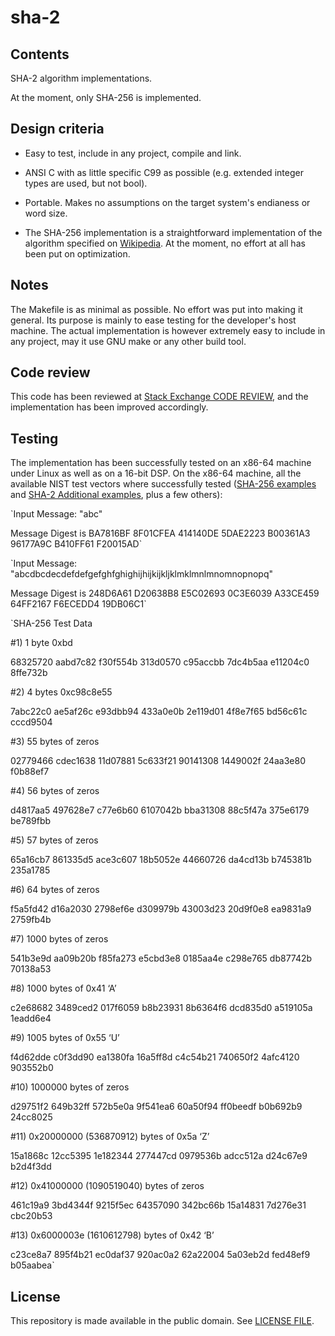 # sha-2

## Contents

SHA-2 algorithm implementations.

At the moment, only SHA-256 is implemented.

## Design criteria

- Easy to test, include in any project, compile and link.

- ANSI C with as little specific C99 as possible (e.g. extended
  integer types are used, but not bool).

- Portable. Makes no assumptions on the target system's endianess or
  word size.

- The SHA-256 implementation is a straightforward implementation of
  the algorithm specified on
  [Wikipedia](https://en.wikipedia.org/wiki/SHA-2). At the moment,
  no effort at all has been put on optimization.

## Notes

The Makefile is as minimal as possible. No effort was put into making
it general. Its purpose is mainly to ease testing for the developer's
host machine. The actual implementation is however extremely easy to
include in any project, may it use GNU make or any other build tool.

## Code review

This code has been reviewed at [Stack Exchange CODE
REVIEW](https://codereview.stackexchange.com/questions/182812/self-contained-sha-256-implementation-in-c),
and the implementation has been improved accordingly.

## Testing

The implementation has been successfully tested on an x86-64 machine
under Linux as well as on a 16-bit DSP. On the x86-64 machine, all the
available NIST test vectors where successfully tested ([SHA-256
examples](https://csrc.nist.gov/CSRC/media/Projects/Cryptographic-Standards-and-Guidelines/documents/examples/SHA256.pdf)
and [SHA-2 Additional
examples](https://csrc.nist.gov/CSRC/media/Projects/Cryptographic-Standards-and-Guidelines/documents/examples/SHA2_Additional.pdf),
plus a few others):

`Input Message: "abc"

Message Digest is BA7816BF 8F01CFEA 414140DE 5DAE2223 B00361A3 96177A9C B410FF61 F20015AD`

`Input Message: "abcdbcdecdefdefgefghfghighijhijkijkljklmklmnlmnomnopnopq"

Message Digest is 248D6A61 D20638B8 E5C02693 0C3E6039 A33CE459 64FF2167 F6ECEDD4 19DB06C1`

`SHA-256 Test Data

#1) 1 byte 0xbd

68325720 aabd7c82 f30f554b 313d0570 c95accbb 7dc4b5aa e11204c0 8ffe732b

#2) 4 bytes 0xc98c8e55 

7abc22c0 ae5af26c e93dbb94 433a0e0b 2e119d01 4f8e7f65 bd56c61c cccd9504 

#3) 55 bytes of zeros 

02779466 cdec1638 11d07881 5c633f21 90141308 1449002f 24aa3e80 f0b88ef7 

#4) 56 bytes of zeros 

d4817aa5 497628e7 c77e6b60 6107042b bba31308 88c5f47a 375e6179 be789fbb 

#5) 57 bytes of zeros 

65a16cb7 861335d5 ace3c607 18b5052e 44660726 da4cd13b b745381b 235a1785 

#6) 64 bytes of zeros 

f5a5fd42 d16a2030 2798ef6e d309979b 43003d23 20d9f0e8 ea9831a9 2759fb4b 

#7) 1000 bytes of zeros 

541b3e9d aa09b20b f85fa273 e5cbd3e8 0185aa4e c298e765 db87742b 70138a53 

#8) 1000 bytes of 0x41 ‘A’ 

c2e68682 3489ced2 017f6059 b8b23931 8b6364f6 dcd835d0 a519105a 1eadd6e4 

#9) 1005 bytes of 0x55 ‘U’ 

f4d62dde c0f3dd90 ea1380fa 16a5ff8d c4c54b21 740650f2 4afc4120 903552b0 

#10) 1000000 bytes of zeros 

d29751f2 649b32ff 572b5e0a 9f541ea6 60a50f94 ff0beedf b0b692b9 24cc8025 

#11) 0x20000000 (536870912) bytes of 0x5a ‘Z’ 

15a1868c 12cc5395 1e182344 277447cd 0979536b adcc512a d24c67e9 b2d4f3dd 

#12) 0x41000000 (1090519040) bytes of zeros 

461c19a9 3bd4344f 9215f5ec 64357090 342bc66b 15a14831 7d276e31 cbc20b53 

#13) 0x6000003e (1610612798) bytes of 0x42 ‘B’ 

c23ce8a7 895f4b21 ec0daf37 920ac0a2 62a22004 5a03eb2d fed48ef9 b05aabea`

## License

This repository is made available in the public domain. See [LICENSE
FILE](LICENSE).
